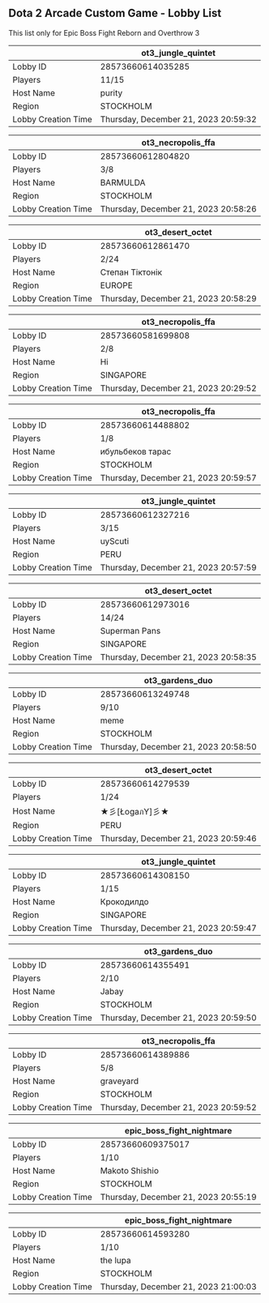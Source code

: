 ## Dota 2 Arcade Custom Game - Lobby List

This list only for Epic Boss Fight Reborn and Overthrow 3

|  | ot3_jungle_quintet |
| ------ | ------ |
| Lobby ID | 28573660614035285 |
| Players | 11/15 |
| Host Name | purity |
| Region | STOCKHOLM |
| Lobby Creation Time | Thursday, December 21, 2023 20:59:32 |


|  | ot3_necropolis_ffa |
| ------ | ------ |
| Lobby ID | 28573660612804820 |
| Players | 3/8 |
| Host Name | BARMULDA |
| Region | STOCKHOLM |
| Lobby Creation Time | Thursday, December 21, 2023 20:58:26 |


|  | ot3_desert_octet |
| ------ | ------ |
| Lobby ID | 28573660612861470 |
| Players | 2/24 |
| Host Name | Степан Тіктонік |
| Region | EUROPE |
| Lobby Creation Time | Thursday, December 21, 2023 20:58:29 |


|  | ot3_necropolis_ffa |
| ------ | ------ |
| Lobby ID | 28573660581699808 |
| Players | 2/8 |
| Host Name | Hi |
| Region | SINGAPORE |
| Lobby Creation Time | Thursday, December 21, 2023 20:29:52 |


|  | ot3_necropolis_ffa |
| ------ | ------ |
| Lobby ID | 28573660614488802 |
| Players | 1/8 |
| Host Name | ибульбеков тарас |
| Region | STOCKHOLM |
| Lobby Creation Time | Thursday, December 21, 2023 20:59:57 |


|  | ot3_jungle_quintet |
| ------ | ------ |
| Lobby ID | 28573660612327216 |
| Players | 3/15 |
| Host Name | uyScuti |
| Region | PERU |
| Lobby Creation Time | Thursday, December 21, 2023 20:57:59 |


|  | ot3_desert_octet |
| ------ | ------ |
| Lobby ID | 28573660612973016 |
| Players | 14/24 |
| Host Name | Superman Pans |
| Region | SINGAPORE |
| Lobby Creation Time | Thursday, December 21, 2023 20:58:35 |


|  | ot3_gardens_duo |
| ------ | ------ |
| Lobby ID | 28573660613249748 |
| Players | 9/10 |
| Host Name | meme |
| Region | STOCKHOLM |
| Lobby Creation Time | Thursday, December 21, 2023 20:58:50 |


|  | ot3_desert_octet |
| ------ | ------ |
| Lobby ID | 28573660614279539 |
| Players | 1/24 |
| Host Name | ★彡[ŁogaภY]彡★ |
| Region | PERU |
| Lobby Creation Time | Thursday, December 21, 2023 20:59:46 |


|  | ot3_jungle_quintet |
| ------ | ------ |
| Lobby ID | 28573660614308150 |
| Players | 1/15 |
| Host Name | Крокодилдо |
| Region | SINGAPORE |
| Lobby Creation Time | Thursday, December 21, 2023 20:59:47 |


|  | ot3_gardens_duo |
| ------ | ------ |
| Lobby ID | 28573660614355491 |
| Players | 2/10 |
| Host Name | Jabay |
| Region | STOCKHOLM |
| Lobby Creation Time | Thursday, December 21, 2023 20:59:50 |


|  | ot3_necropolis_ffa |
| ------ | ------ |
| Lobby ID | 28573660614389886 |
| Players | 5/8 |
| Host Name | graveyard |
| Region | STOCKHOLM |
| Lobby Creation Time | Thursday, December 21, 2023 20:59:52 |


|  | epic_boss_fight_nightmare |
| ------ | ------ |
| Lobby ID | 28573660609375017 |
| Players | 1/10 |
| Host Name | Makoto Shishio |
| Region | STOCKHOLM |
| Lobby Creation Time | Thursday, December 21, 2023 20:55:19 |


|  | epic_boss_fight_nightmare |
| ------ | ------ |
| Lobby ID | 28573660614593280 |
| Players | 1/10 |
| Host Name | the lupa |
| Region | STOCKHOLM |
| Lobby Creation Time | Thursday, December 21, 2023 21:00:03 |


